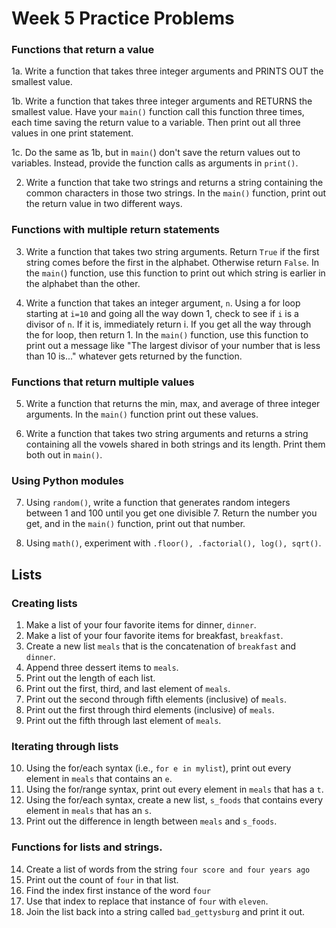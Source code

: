 # Week 5 Practice Problems

### Functions that return a value

1a. Write a function that takes three integer arguments and PRINTS OUT the smallest value.

1b. Write a function that takes three integer arguments and RETURNS the smallest value. Have your `main()` function call this function three times, each time saving the return value to a variable. Then print out all three values in one print statement.

1c. Do the same as 1b, but in `main(`) don't save the return values out to variables. Instead, provide the function calls as arguments in `print()`.

2. Write a function that take two strings and returns a string containing the common characters in those two strings. In the `main()` function, print out the return value in two different ways.

### Functions with multiple return statements

3. Write a function that takes two string arguments. Return `True` if the first string comes before the first in the alphabet. Otherwise return `False`. In the `main(`) function, use this function to print out which string is earlier in the alphabet than the other.

4. Write a function that takes an integer argument, `n`. Using a for loop starting at `i=10` and going all the way down 1, check to see if `i` is a divisor of `n`. If it is, immediately return i. If you get all the way through the for loop, then return 1. In the `main()` function, use this function to print out a message like "The largest divisor of your number that is less than 10 is..." whatever gets returned by the function.

### Functions that return multiple values

5. Write a function that returns the min, max, and average of three integer arguments. In the `main()` function print out these values.

6. Write a function that takes two string arguments and returns a string containing all the vowels shared in both strings and its length. Print them both out in `main()`.


### Using Python modules
7. Using `random()`, write a function that generates random integers between 1 and 100 until you get one divisible 7. Return the number you get, and in the `main()` function, print out that number.

8. Using `math()`, experiment with `.floor(), .factorial(), log(), sqrt()`.


## Lists

### Creating lists
1. Make a list of your four favorite items for dinner, `dinner`.
2. Make a list of your four favorite items for breakfast, `breakfast`.
3. Create a new list `meals` that is the concatenation of `breakfast` and `dinner`.
4. Append three dessert items to `meals`.
5. Print out the length of each list.
6. Print out the first, third, and last element of  `meals`.
7. Print out the second through fifth elements (inclusive) of `meals`.
8. Print out the first through third elements (inclusive) of `meals`.
9. Print out the fifth through last element of `meals`.

### Iterating through lists
10. Using the for/each syntax (i.e., `for e in mylist`), print out every element in `meals` that contains an `e`.
11. Using the for/range syntax, print out every element in `meals` that has a `t`.
12. Using the for/each syntax, create a new list, `s_foods` that contains every element in `meals` that has an `s`.
13. Print out the difference in length between `meals` and `s_foods`.

### Functions for lists and strings.
14. Create a list of words from the string ``four score and four years ago``
15. Print out the count of ``four`` in that list.
16. Find the index first instance of the word ``four``
17. Use that index to replace that instance of ``four`` with ``eleven``.
18. Join the list back into a string called `bad_gettysburg` and print it out.


